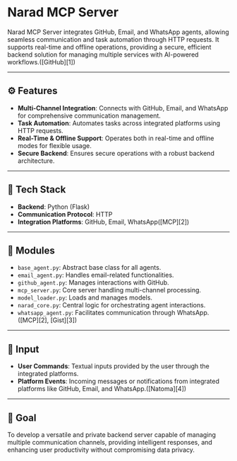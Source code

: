 # Narad MCP Server

Narad MCP Server integrates GitHub, Email, and WhatsApp agents, allowing seamless communication and task automation through HTTP requests. It supports real-time and offline operations, providing a secure, efficient backend solution for managing multiple services with AI-powered workflows.([GitHub][1])

---

## ⚙️ Features

* **Multi-Channel Integration**: Connects with GitHub, Email, and WhatsApp for comprehensive communication management.
* **Task Automation**: Automates tasks across integrated platforms using HTTP requests.
* **Real-Time & Offline Support**: Operates both in real-time and offline modes for flexible usage.
* **Secure Backend**: Ensures secure operations with a robust backend architecture.

---

## 🧠 Tech Stack

* **Backend**: Python (Flask)
* **Communication Protocol**: HTTP
* **Integration Platforms**: GitHub, Email, WhatsApp([MCP][2])

---

## 📁 Modules

* `base_agent.py`: Abstract base class for all agents.
* `email_agent.py`: Handles email-related functionalities.
* `github_agent.py`: Manages interactions with GitHub.
* `mcp_server.py`: Core server handling multi-channel processing.
* `model_loader.py`: Loads and manages models.
* `narad_core.py`: Central logic for orchestrating agent interactions.
* `whatsapp_agent.py`: Facilitates communication through WhatsApp.([MCP][2], [Gist][3])

---

## 🧪 Input

* **User Commands**: Textual inputs provided by the user through the integrated platforms.
* **Platform Events**: Incoming messages or notifications from integrated platforms like GitHub, Email, and WhatsApp.([Natoma][4])

---

## 🚀 Goal

To develop a versatile and private backend server capable of managing multiple communication channels, providing intelligent responses, and enhancing user productivity without compromising data privacy.

